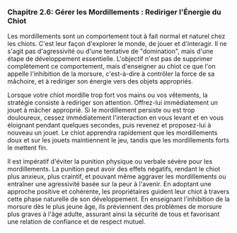 ### **Chapitre 2.6: Gérer les Mordillements : Rediriger l'Énergie du Chiot**

Les mordillements sont un comportement tout à fait normal et naturel chez les chiots. C'est leur façon d'explorer le monde, de jouer et d'interagir. Il ne s'agit pas d'agressivité ou d'une tentative de "domination", mais d'une étape de développement essentielle. L'objectif n'est pas de supprimer complètement ce comportement, mais d'enseigner au chiot ce que l'on appelle l'inhibition de la morsure, c'est-à-dire à contrôler la force de sa mâchoire, et à rediriger son énergie vers des objets appropriés.

Lorsque votre chiot mordille trop fort vos mains ou vos vêtements, la stratégie consiste à rediriger son attention. Offrez-lui immédiatement un jouet à mâcher approprié. Si le mordillement persiste ou est trop douloureux, cessez immédiatement l'interaction en vous levant et en vous éloignant pendant quelques secondes, puis revenez et proposez-lui à nouveau un jouet. Le chiot apprendra rapidement que les mordillements doux et sur les jouets maintiennent le jeu, tandis que les mordillements forts le mettent fin.

Il est impératif d'éviter la punition physique ou verbale sévère pour les mordillements. La punition peut avoir des effets négatifs, rendant le chiot plus anxieux, plus craintif, et pouvant même aggraver les mordillements ou entraîner une agressivité basée sur la peur à l'avenir. En adoptant une approche positive et cohérente, les propriétaires guident leur chiot à travers cette phase naturelle de son développement. En enseignant l'inhibition de la morsure dès le plus jeune âge, ils préviennent des problèmes de morsure plus graves à l'âge adulte, assurant ainsi la sécurité de tous et favorisant une relation de confiance et de respect mutuel. 
